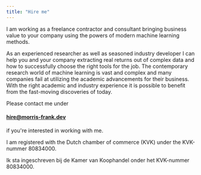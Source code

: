 ```yaml
---
title: "Hire me"
---
```


I am working as a freelance contractor and consultant bringing business value to your company using the powers of modern machine learning methods.

As an experienced researcher as well as seasoned industry developer I can help you and your company extracting real returns out of complex data and how to successfully choose the right tools for the job. The contemporary research world of machine learning is vast and complex and many companies fail at utilizing the academic advancements for their business. With the right academic and industry experience it is possible to benefit from the fast-moving discoveries of today.

Please contact me under

#### [hire@morris-frank.dev](mailto:hire@morris-frank.dev)

if you're interested in working with me.

I am registered with the Dutch chamber of commerce (KVK) under the KVK-nummer 80834000.

Ik sta ingeschreven bij de Kamer van Koophandel onder het KVK-nummer 80834000.
